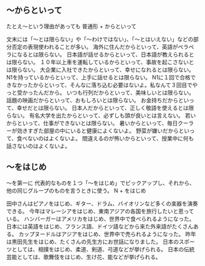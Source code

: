 ## 〜からといって
たとえ〜という理由があっても
普通形 + からといって


文末には「〜とは限らない」や「〜わけではない」、「〜とはいえない」などの部分否定の表現使われることが多い。
海外に住んだからといって、英語がペラペラになるとは限らない。
日本語が話せるからといって、日本語が教えられるとは限らない。
１０年以上車を運転しているからといって、事故を起こさないとは限らない。
大企業に入社できたからといって、幸せになれるとは限らない。
N1を持っているからといって、上手に話せるとは限らない。
N1に１回で合格できなかったからといって、そんなに落ち込む必要はないよ。私なんて３回目でやっと受かったんだから。
いつも行列だからといって、美味しいとは限らない。
話題の映画だからといって、おもしろいとは限らない。
お金持ちだからといって、幸せだとは限らない。
日本人だからといって、正しく敬語を使えるとは限らない。
有名大学を出たからといって、必ずしも頭が良いとは言えない。
若いからといって、仕事ができないとは限らない。
暑いからといって、毎日クーラーが効きすぎた部屋の中にいると健康によくないよ。
野菜が嫌いだからといって、食べないのはよくないよ。
間違えるのが怖いからといって、授業中に何も話さないのはよくないよ。


## 〜をはじめ
〜を第一に   代表的なものを１つ「〜をはじめ」でピックアップし、それから、他の同じグループのものを言うときに使う。
N + をはじめ


田中さんはピアノをはじめ、ギター、ドラム、バイオリンなど多くの楽器を演奏できる。
今年はマレーシアをはじめ、東南アジアの各国を旅行したいと思っている。
ハンバーガーはアメリカをはじめ、世界中で食べられるようになった。
日本には英語をはじめ、フランス語、ドイツ語などから来た外来語がたくさんある。
カップヌードルはアジアをはじめ、世界中で売られるようになった。
昨年は黒田先生をはじめ、たくさんの先生方にお世話になりました。
日本のスポーツとしては、相撲をはじめ、柔道、剣道、弓道などが挙げられる。
日本の伝統芸能としては、歌舞伎をはじめ、生け花、能などが挙げられる。
